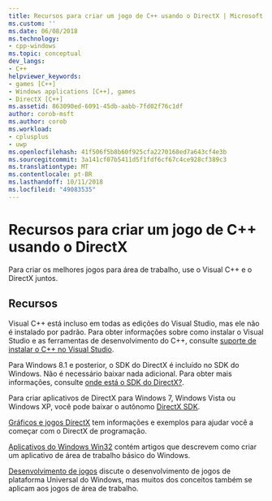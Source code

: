 ```yaml
---
title: Recursos para criar um jogo de C++ usando o DirectX | Microsoft Docs
ms.custom: ''
ms.date: 06/08/2018
ms.technology:
- cpp-windows
ms.topic: conceptual
dev_langs:
- C++
helpviewer_keywords:
- games [C++]
- Windows applications [C++], games
- DirectX [C++]
ms.assetid: 863090ed-6091-45db-aabb-7fd02f76c1df
author: corob-msft
ms.author: corob
ms.workload:
- cplusplus
- uwp
ms.openlocfilehash: 41f506f5b8b60f925cfa2270168ed7a643cf4e3b
ms.sourcegitcommit: 3a141cf07b5411d5f1fdf6cf67c4ce928cf389c3
ms.translationtype: MT
ms.contentlocale: pt-BR
ms.lasthandoff: 10/11/2018
ms.locfileid: "49083535"
---
```

# <a name="resources-for-creating-a-c-game-using-directx"></a>Recursos para criar um jogo de C++ usando o DirectX

Para criar os melhores jogos para área de trabalho, use o Visual C++ e o DirectX juntos.

## <a name="resources"></a>Recursos

Visual C++ está incluso em todas as edições do Visual Studio, mas ele não é instalado por padrão. Para obter informações sobre como instalar o Visual Studio e as ferramentas de desenvolvimento do C++, consulte [suporte de instalar o C++ no Visual Studio](../build/vscpp-step-0-installation.md).

Para Windows 8.1 e posterior, o SDK do DirectX é incluído no SDK do Windows. Não é necessário baixar nada adicional. Para obter mais informações, consulte [onde está o SDK do DirectX?](https://msdn.microsoft.com/library/windows/desktop/ee663275.aspx).

Para criar aplicativos de DirectX para Windows 7, Windows Vista ou Windows XP, você pode baixar o autônomo [DirectX SDK](http://www.microsoft.com/download/details.aspx?displaylang=en&id=6812).

[Gráficos e jogos DirectX](https://msdn.microsoft.com/library/windows/desktop/ee663274) tem informações e exemplos para ajudar você a começar com o DirectX de programação.

[Aplicativos do Windows Win32](../windows/windows-desktop-applications-cpp.md) contém artigos que descrevem como criar um aplicativo de área de trabalho básico do Windows.

[Desenvolvimento de jogos](https://msdn.microsoft.com/library/windows/apps/hh452744.aspx) discute o desenvolvimento de jogos de plataforma Universal do Windows, mas muitos dos conceitos também se aplicam aos jogos de área de trabalho.